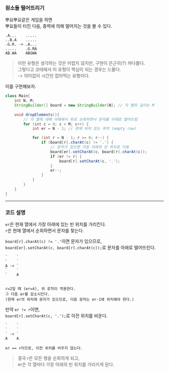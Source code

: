 ### 원소들 떨어뜨리기

뿌요뿌요같은 게임을 하면  
뿌요들이 터진 다음, 중력에 의해 떨어지는 것을 볼 수 있다.

```
.A...    .....
..B.A    .....
.G.R. -> .A...
.....    .G.RA
AB.WA    ABGWA
```

> 이런 유형은 생각하는 것은 어렵지 않지만, 구현이 은근히(?) 까다롭다.  
> 그렇다고 코테에서 이 유형이 핵심이 되는 경우는 드물다.  
> -> 의미없이 시간만 잡아먹는 유형이다.

이를 구현해보자.

```java
class Main{
    int N, M;
    StringBuilder[] board = new StringBuilder[N]; // 각 행의 길이는 M
    
    void dropElements(){
        // 각 열에 대해 아래에서 위로 순회하면서 문자를 아래로 떨어뜨림
        for (int c = 0; c < M; c++) {
            int er = N - 1; // 현재 비어 있는 위치 (empty row)

            for (int r = N - 1; r >= 0; r--) {
                if (board[r].charAt(c) != '.') {
                    // 문자가 있으면 가장 아래의 빈 위치로 이동
                    board[er].setCharAt(c, board[r].charAt(c));
                    if (er != r) {
                        board[r].setCharAt(c, '.');
                    }
                    er--;
                }
            }
        }
    }
}
```

---

### 코드 설명

`er`은 현재 열에서 가장 아래에 있는 빈 위치를 가리킨다.  
`r`은 현재 열에서 순회하면서 문자를 찾는다.

`board[r].charAt(c) != '.'`이면 문자가 있으므로,  
`board[er].setCharAt(c, board[r].charAt(c));`로 문자를 아래로 떨어뜨린다.

```
`    `
`    `
A -> `
`    `
`    A


r=2일 때 (er=4), 위 로직이 작용한다. 
그 다음 er를 감소시킨다.
(현재 er의 위치에 문자가 있으므로, 다음 문자는 er-1에 위치해야 한다.) 
```

만약 `er != r`이면,  
`board[r].setCharAt(c, '.');`로 이전 위치를 비운다.

```
`    `
`    `
` -> `
A    A

er == r이므로, 이전 위치를 비우지 않는다.
```

> 결국 r은 모든 행을 순회하게 되고,  
> er은 각 열마다 가장 아래의 빈 위치를 가리키게 된다.